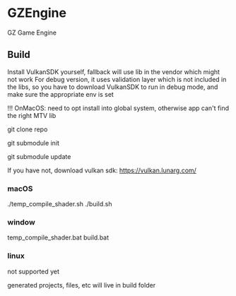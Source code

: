# GZEngine
GZ Game Engine

## Build

Install VulkanSDK yourself, fallback will use lib in the vendor which might not work
For debug version, it uses validation layer which is not included in the libs, so you have to
download VulkanSDK to run in debug mode, and make sure the appropriate env is set

!!! OnMacOS: need to opt install into global system, otherwise app can't find the right MTV lib

git clone repo

git submodule init

git submodule update

If you have not, download vulkan sdk:
https://vulkan.lunarg.com/

### macOS

./temp_compile_shader.sh
./build.sh

### window

temp_compile_shader.bat
build.bat

### linux

not supported yet


generated projects, files, etc will live in build folder